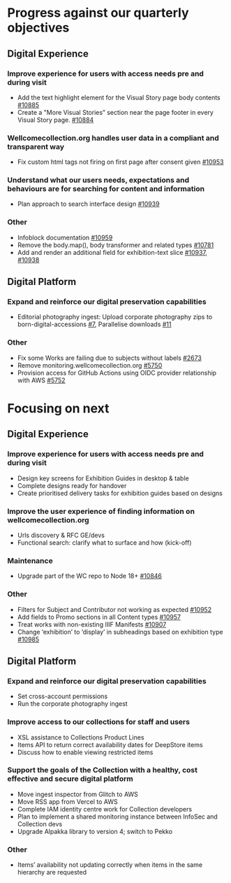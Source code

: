 # Progress against our quarterly objectives
## Digital Experience
 
### Improve experience for users with access needs pre and during visit
- Add the text highlight element for the Visual Story page body contents [#10885](https://github.com/wellcomecollection/wellcomecollection.org/issues/10885)
- Create a "More Visual Stories” section near the page footer in every Visual Story page. [#10884](https://github.com/wellcomecollection/wellcomecollection.org/issues/10884)
 
### Wellcomecollection.org handles user data in a compliant and transparent way
- Fix custom html tags not firing on first page after consent given [#10953](https://github.com/wellcomecollection/wellcomecollection.org/issues/10953)

### Understand what our users needs, expectations and behaviours are for searching for content and information
- Plan approach to search interface design [#10939](https://github.com/wellcomecollection/wellcomecollection.org/issues/10939)


### Other
- Infoblock documentation [#10959](https://github.com/wellcomecollection/wellcomecollection.org/issues/10959)
- Remove the body.map(), body transformer and related types [#10781](https://github.com/wellcomecollection/wellcomecollection.org/issues/10781)
- Add and render an additional field for exhibition-text slice [#10937](https://github.com/wellcomecollection/wellcomecollection.org/pull/10937), [#10938](https://github.com/wellcomecollection/wellcomecollection.org/pull/10938)

## Digital Platform
### Expand and reinforce our digital preservation capabilities
- Editorial photography ingest: Upload corporate photography zips to born-digital-accessions [#7](https://github.com/wellcomecollection/editorial-photography-ingest/issues/7), Parallelise downloads [#11](https://github.com/wellcomecollection/editorial-photography-ingest/issues/11)

### Other
- Fix some Works are failing due to subjects without labels [#2673](https://github.com/wellcomecollection/catalogue-pipeline/issues/2673)
- Remove monitoring.wellcomecollection.org [#5750](https://github.com/wellcomecollection/platform/issues/5750)
- Provision access for GitHub Actions using OIDC provider relationship with AWS [#5752](https://github.com/wellcomecollection/platform/issues/5752)


# Focusing on next
## Digital Experience

### Improve experience for users with access needs pre and during visit
- Design key screens for Exhibition Guides in desktop & table
- Complete designs ready for handover
- Create prioritised delivery tasks for exhibition guides based on designs

### Improve the user experience of finding information on wellcomecollection.org 
- Urls discovery & RFC GE/devs
- Functional search: clarify what to surface and how (kick-off)

### Maintenance
- Upgrade part of the WC repo to Node 18+ [#10846](https://github.com/wellcomecollection/wellcomecollection.org/issues/10846)

### Other
- Filters for Subject and Contributor not working as expected [#10952](https://github.com/wellcomecollection/wellcomecollection.org/issues/10952)
- Add fields to Promo sections in all Content types [#10957](https://github.com/wellcomecollection/wellcomecollection.org/issues/10957)
- Treat works with non-existing IIIF Manifests [#10907](https://github.com/wellcomecollection/wellcomecollection.org/issues/10907)
- Change ‘exhibition’ to ‘display’ in subheadings based on exhibition type [#10985](https://github.com/wellcomecollection/wellcomecollection.org/issues/10985)

## Digital Platform
### Expand and reinforce our digital preservation capabilities
- Set cross-account permissions
- Run the corporate photography ingest

### Improve access to our collections for staff and users
- XSL assistance to Collections Product Lines
- Items API to return correct availability dates for DeepStore items
- Discuss how to enable viewing restricted items

### Support the goals of the Collection with a healthy, cost effective and secure digital platform
- Move ingest inspector from Glitch to AWS
- Move RSS app from Vercel to AWS
- Complete IAM identity centre work for Collection developers
- Plan to implement a shared monitoring instance between InfoSec and Collection devs
- Upgrade Alpakka library to version 4; switch to Pekko

### Other
- Items’ availability not updating correctly when items in the same hierarchy are requested 
